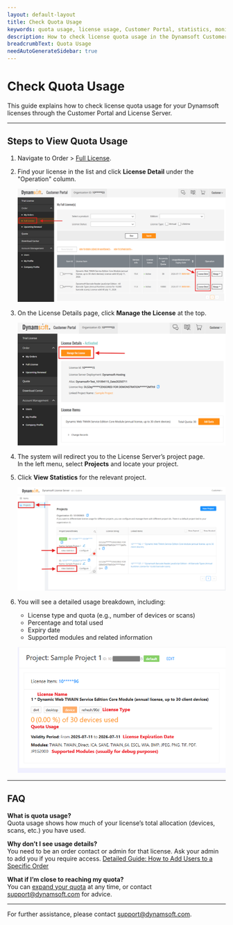 ```yaml
---
layout: default-layout
title: Check Quota Usage
keywords: quota usage, license usage, Customer Portal, statistics, monitoring
description: How to check license quota usage in the Dynamsoft Customer Portal and License Server.
breadcrumbText: Quota Usage
needAutoGenerateSidebar: true
---
```


# Check Quota Usage

This guide explains how to check license quota usage for your Dynamsoft licenses through the Customer Portal and License Server.

---

## Steps to View Quota Usage

1. Navigate to Order > [Full License](https://www.dynamsoft.com/customer/license/fullLicense).
2. Find your license in the list and click **License Detail** under the "Operation" column.

   ![License Detail Button](/assets/img/customer-portal-quota-usage-1.png)

3. On the License Details page, click **Manage the License** at the top.

   ![Manage the License](/assets/img/customer-portal-quota-usage-2.png)

4. The system will redirect you to the License Server’s project page.  
   In the left menu, select **Projects** and locate your project.

5. Click **View Statistics** for the relevant project.

   ![View Statistics Button](/assets/img/customer-portal-quota-usage-3.png)

6. You will see a detailed usage breakdown, including:
   - License type and quota (e.g., number of devices or scans)
   - Percentage and total used
   - Expiry date
   - Supported modules and related information

   ![Quota Usage Details](/assets/img/customer-portal-quota-usage-4.png)

---

## FAQ

**What is quota usage?**  
Quota usage shows how much of your license’s total allocation (devices, scans, etc.) you have used.

**Why don’t I see usage details?**  
You need to be an order contact or admin for that license. Ask your admin to add you if you require access.
[Detailed Guide: How to Add Users to a Specific Order](/customer-portal/manage-contacts.md#how-to-add-users-to-a-specific-order)

**What if I’m close to reaching my quota?**  
You can [expand your quota](/customer-portal/expand-quota.md) at any time, or contact [support@dynamsoft.com](mailto:support@dynamsoft.com) for advice.

---

For further assistance, please contact [support@dynamsoft.com](mailto:support@dynamsoft.com).
